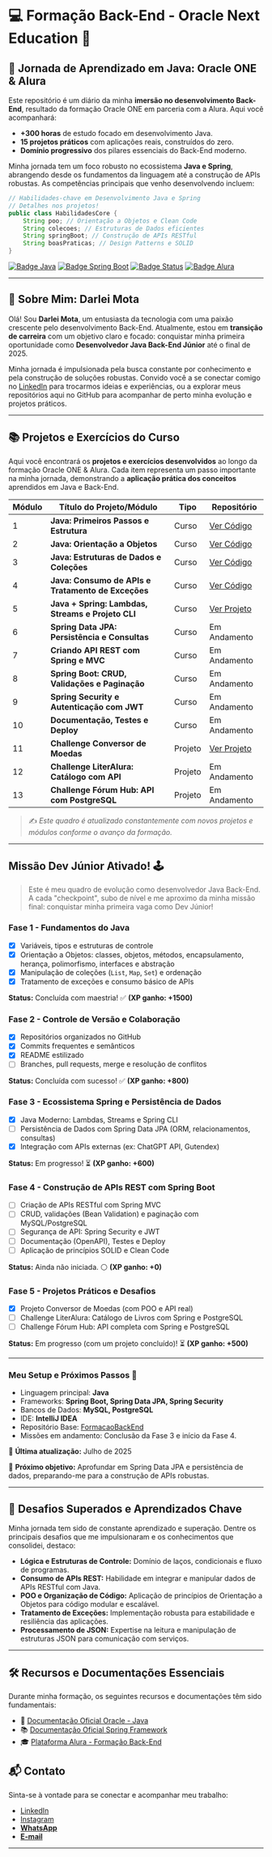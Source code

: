 # 💻 Formação Back-End - Oracle Next Education 🚀

## 🚀 Jornada de Aprendizado em Java: Oracle ONE & Alura

Este repositório é um diário da minha **imersão no desenvolvimento Back-End**, resultado da formação Oracle ONE em parceria com a Alura. Aqui você acompanhará:

* **+300 horas** de estudo focado em desenvolvimento Java.
* **15 projetos práticos** com aplicações reais, construídos do zero.
* **Domínio progressivo** dos pilares essenciais do Back-End moderno.

Minha jornada tem um foco robusto no ecossistema **Java e Spring**, abrangendo desde os fundamentos da linguagem até a construção de APIs robustas. As competências principais que venho desenvolvendo incluem:

```java
// Habilidades-chave em Desenvolvimento Java e Spring
// Detalhes nos projetos!
public class HabilidadesCore {
    String poo; // Orientação a Objetos e Clean Code
    String colecoes; // Estruturas de Dados eficientes
    String springBoot; // Construção de APIs RESTful
    String boasPraticas; // Design Patterns e SOLID
}
```
[![Badge Java](https://img.shields.io/badge/Java-%23ED8B00.svg?style=for-the-badge&logo=java&logoColor=white)](https://docs.oracle.com/javase/8/docs/)
[![Badge Spring Boot](https://img.shields.io/badge/Spring_Boot-6DB33F?style=for-the-badge&logo=spring-boot&logoColor=white)](https://spring.io/projects/spring-boot)
[![Badge Status](https://img.shields.io/badge/Status-Em%20Desenvolvimento-yellow?style=for-the-badge&logo=github&logoColor=white)](https://github.com/DarleiMota/FormacaoBackEnd) 
[![Badge Alura](https://img.shields.io/badge/Powered%20by-Alura-blue?style=for-the-badge&logo=aluratechnologies&logoColor=white)](https://www.alura.com.br)

---

## 👋 Sobre Mim: Darlei Mota

Olá! Sou **Darlei Mota**, um entusiasta da tecnologia com uma paixão crescente pelo desenvolvimento Back-End. Atualmente, estou em **transição de carreira** com um objetivo claro e focado: conquistar minha primeira oportunidade como **Desenvolvedor Java Back-End Júnior** até o final de 2025.

Minha jornada é impulsionada pela busca constante por conhecimento e pela construção de soluções robustas. Convido você a se conectar comigo no [LinkedIn](https://www.linkedin.com/in/darleimota/) para trocarmos ideias e experiências, ou a explorar meus repositórios aqui no GitHub para acompanhar de perto minha evolução e projetos práticos.

---

## 📚 Projetos e Exercícios do Curso

Aqui você encontrará os **projetos e exercícios desenvolvidos** ao longo da formação Oracle ONE & Alura. Cada item representa um passo importante na minha jornada, demonstrando a **aplicação prática dos conceitos** aprendidos em Java e Back-End.

| Módulo | Título do Projeto/Módulo | Tipo | Repositório |
|--------|--------------------------|------|-------------|
| 1      | **Java: Primeiros Passos e Estrutura** | Curso | [Ver Código](https://github.com/DarleiMota/BackEndStage1) |
| 2      | **Java: Orientação a Objetos** | Curso | [Ver Código](https://github.com/DarleiMota/BackEndStage2) |
| 3      | **Java: Estruturas de Dados e Coleções** | Curso | [Ver Código](https://github.com/DarleiMota/BackEndStage3) |
| 4      | **Java: Consumo de APIs e Tratamento de Exceções** | Curso | [Ver Código](https://github.com/DarleiMota/BackEndStage4) |
| 5      | **Java + Spring: Lambdas, Streams e Projeto CLI** | Curso | [Ver Projeto](https://github.com/DarleiMota/BackEndStage5) |
| 6      | **Spring Data JPA: Persistência e Consultas** | Curso | Em Andamento |
| 7      | **Criando API REST com Spring e MVC** | Curso | Em Andamento |
| 8      | **Spring Boot: CRUD, Validações e Paginação** | Curso | Em Andamento |
| 9      | **Spring Security e Autenticação com JWT** | Curso | Em Andamento |
| 10     | **Documentação, Testes e Deploy** | Curso | Em Andamento |
| 11     | **Challenge Conversor de Moedas** | Projeto | [Ver Projeto](https://github.com/DarleiMota/challenge-conversor-moeda) |
| 12     | **Challenge LiterAlura: Catálogo com API** | Projeto | Em Andamento |
| 13     | **Challenge Fórum Hub: API com PostgreSQL** | Projeto | Em Andamento |

> ✍️ *Este quadro é atualizado constantemente com novos projetos e módulos conforme o avanço da formação.*
---

## Missão Dev Júnior Ativado! 🕹️

> Este é meu quadro de evolução como desenvolvedor Java Back-End. A cada "checkpoint", subo de nível e me aproximo da minha missão final: conquistar minha primeira vaga como Dev Júnior!

### Fase 1 - Fundamentos do Java
- [x] Variáveis, tipos e estruturas de controle
- [x] Orientação a Objetos: classes, objetos, métodos, encapsulamento, herança, polimorfismo, interfaces e abstração
- [x] Manipulação de coleções (`List`, `Map`, `Set`) e ordenação
- [x] Tratamento de exceções e consumo básico de APIs

**Status:** Concluída com maestria! ✅ **(XP ganho: +1500)**

### Fase 2 - Controle de Versão e Colaboração
- [x] Repositórios organizados no GitHub
- [x] Commits frequentes e semânticos
- [x] README estilizado
- [ ] Branches, pull requests, merge e resolução de conflitos

**Status:** Concluída com sucesso! ✅ **(XP ganho: +800)**

### Fase 3 - Ecossistema Spring e Persistência de Dados
- [x] Java Moderno: Lambdas, Streams e Spring CLI
- [ ] Persistência de Dados com Spring Data JPA (ORM, relacionamentos, consultas)
- [x] Integração com APIs externas (ex: ChatGPT API, Gutendex)

**Status:** Em progresso! ⏳ **(XP ganho: +600)** 

### Fase 4 - Construção de APIs REST com Spring Boot
- [ ] Criação de APIs RESTful com Spring MVC
- [ ] CRUD, validações (Bean Validation) e paginação com MySQL/PostgreSQL
- [ ] Segurança de API: Spring Security e JWT
- [ ] Documentação (OpenAPI), Testes e Deploy
- [ ] Aplicação de princípios SOLID e Clean Code

**Status:** Ainda não iniciada. ⚪ **(XP ganho: +0)**

### Fase 5 - Projetos Práticos e Desafios
- [x] Projeto Conversor de Moedas (com POO e API real)
- [ ] Challenge LiterAlura: Catálogo de Livros com Spring e PostgreSQL
- [ ] Challenge Fórum Hub: API completa com Spring e PostgreSQL

**Status:** Em progresso (com um projeto concluído)! ⏳ **(XP ganho: +500)**

---

### Meu Setup e Próximos Passos 🚀
- Linguagem principal: **Java**
- Frameworks: **Spring Boot, Spring Data JPA, Spring Security**
- Bancos de Dados: **MySQL, PostgreSQL**
- IDE: **IntelliJ IDEA**
- Repositório Base: [FormacaoBackEnd](https://github.com/DarleiMota/FormacaoBackEnd)
- Missões em andamento: Conclusão da Fase 3 e início da Fase 4.

📆 **Última atualização:** Julho de 2025

🎯 **Próximo objetivo:** Aprofundar em Spring Data JPA e persistência de dados, preparando-me para a construção de APIs robustas.

---

## 🧠 Desafios Superados e Aprendizados Chave

Minha jornada tem sido de constante aprendizado e superação. Dentre os principais desafios que me impulsionaram e os conhecimentos que consolidei, destaco:

* **Lógica e Estruturas de Controle:** Domínio de laços, condicionais e fluxo de programas.
* **Consumo de APIs REST:** Habilidade em integrar e manipular dados de APIs RESTful com Java.
* **POO e Organização de Código:** Aplicação de princípios de Orientação a Objetos para código modular e escalável.
* **Tratamento de Exceções:** Implementação robusta para estabilidade e resiliência das aplicações.
* **Processamento de JSON:** Expertise na leitura e manipulação de estruturas JSON para comunicação com serviços.

---

## 🛠️ Recursos e Documentações Essenciais

Durante minha formação, os seguintes recursos e documentações têm sido fundamentais:

* 📘 [Documentação Oficial Oracle - Java](https://docs.oracle.com/javase/8/docs/)
* 📚 [Documentação Oficial Spring Framework](https://docs.spring.io/spring-framework/docs/current/reference/html/)
* 🎓 [Plataforma Alura - Formação Back-End](https://www.alura.com.br)


## 📬 Contato

Sinta-se à vontade para se conectar e acompanhar meu trabalho:

* [LinkedIn](https://www.linkedin.com/in/darleimota)
* [Instagram](https://www.instagram.com/darlei.mota/) 
* **[WhatsApp](https://wa.me/5561993770497)**
* **[E-mail](mailto:darleimota@gmail.com)**

---
